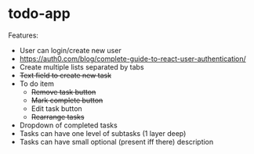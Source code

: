 # todo-app

Features:
- User can login/create new user
- https://auth0.com/blog/complete-guide-to-react-user-authentication/
- Create multiple lists separated by tabs
- ~~Text field to create new task~~
- To do item
    - ~~Remove task button~~
    - ~~Mark complete button~~
    - Edit task button
    - ~~Rearrange tasks~~
- Dropdown of completed tasks
- Tasks can have one level of subtasks (1 layer deep)
- Tasks can have small optional (present iff there) description
